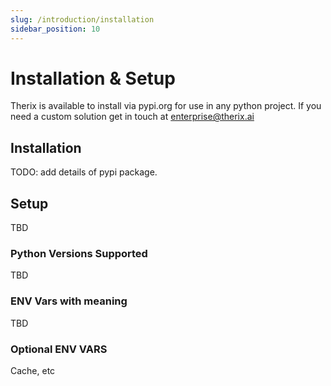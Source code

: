 ```yaml
---
slug: /introduction/installation
sidebar_position: 10
---
```


# Installation & Setup

Therix is available to install via pypi.org for use in any python project. 
If you need a custom solution get in touch at [enterprise@therix.ai](mailto:enterprise@therix.ai)


## Installation

TODO: add details of pypi package. 


## Setup 

TBD

### Python Versions Supported

TBD

### ENV Vars with meaning

TBD

### Optional ENV VARS

Cache, etc